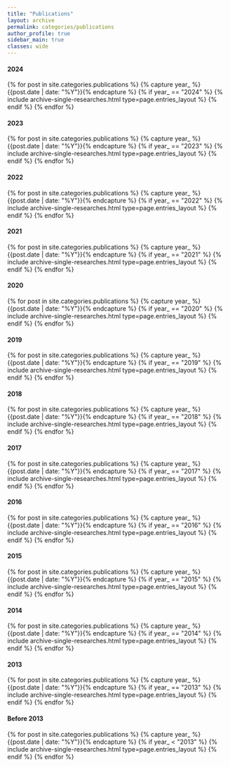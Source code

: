 ```yaml
---
title: "Publications"
layout: archive
permalink: categories/publications
author_profile: true
sidebar_main: true
classes: wide
---
```


#### 2024
    
{% for post in site.categories.publications %}
 {% capture year_ %}{{post.date | date: "%Y"}}{% endcapture %}
    {% if year_ == "2024" %}
        {% include archive-single-researches.html type=page.entries_layout %} 
    {% endif %}
{% endfor %}

#### 2023
    
{% for post in site.categories.publications %}
 {% capture year_ %}{{post.date | date: "%Y"}}{% endcapture %}
    {% if year_ == "2023" %}
        {% include archive-single-researches.html type=page.entries_layout %} 
    {% endif %}
{% endfor %}

#### 2022
    
{% for post in site.categories.publications %}
 {% capture year_ %}{{post.date | date: "%Y"}}{% endcapture %}
    {% if year_ == "2022" %}
        {% include archive-single-researches.html type=page.entries_layout %} 
    {% endif %}
{% endfor %}

#### 2021
    
{% for post in site.categories.publications %}
 {% capture year_ %}{{post.date | date: "%Y"}}{% endcapture %}
    {% if year_ == "2021" %}
        {% include archive-single-researches.html type=page.entries_layout %} 
    {% endif %}
{% endfor %}

#### 2020
    
{% for post in site.categories.publications %}
 {% capture year_ %}{{post.date | date: "%Y"}}{% endcapture %}
    {% if year_ == "2020" %}
        {% include archive-single-researches.html type=page.entries_layout %} 
    {% endif %}
{% endfor %}

#### 2019
    
{% for post in site.categories.publications %}
 {% capture year_ %}{{post.date | date: "%Y"}}{% endcapture %}
    {% if year_ == "2019" %}
        {% include archive-single-researches.html type=page.entries_layout %} 
    {% endif %}
{% endfor %}

#### 2018
    
{% for post in site.categories.publications %}
 {% capture year_ %}{{post.date | date: "%Y"}}{% endcapture %}
    {% if year_ == "2018" %}
        {% include archive-single-researches.html type=page.entries_layout %} 
    {% endif %}
{% endfor %}
	

#### 2017
    
{% for post in site.categories.publications %}
 {% capture year_ %}{{post.date | date: "%Y"}}{% endcapture %}
    {% if year_ == "2017" %}
        {% include archive-single-researches.html type=page.entries_layout %} 
    {% endif %}
{% endfor %}

#### 2016
    
{% for post in site.categories.publications %}
 {% capture year_ %}{{post.date | date: "%Y"}}{% endcapture %}
    {% if year_ == "2016" %}
        {% include archive-single-researches.html type=page.entries_layout %} 
    {% endif %}
{% endfor %}

#### 2015
    
{% for post in site.categories.publications %}
 {% capture year_ %}{{post.date | date: "%Y"}}{% endcapture %}
    {% if year_ == "2015" %}
        {% include archive-single-researches.html type=page.entries_layout %} 
    {% endif %}
{% endfor %}

#### 2014
    
{% for post in site.categories.publications %}
 {% capture year_ %}{{post.date | date: "%Y"}}{% endcapture %}
    {% if year_ == "2014" %}
        {% include archive-single-researches.html type=page.entries_layout %} 
    {% endif %}
{% endfor %}

#### 2013
    
{% for post in site.categories.publications %}
 {% capture year_ %}{{post.date | date: "%Y"}}{% endcapture %}
    {% if year_ == "2013" %}
        {% include archive-single-researches.html type=page.entries_layout %} 
    {% endif %}
{% endfor %}

#### Before 2013
    
{% for post in site.categories.publications %}
 {% capture year_ %}{{post.date | date: "%Y"}}{% endcapture %}
    {% if year_ < "2013" %}
        {% include archive-single-researches.html type=page.entries_layout %} 
    {% endif %}
{% endfor %}
